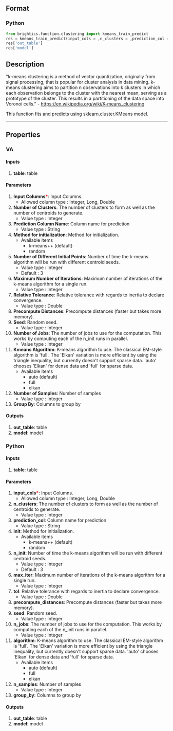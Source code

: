 ## Format
### Python
```python
from brightics.function.clustering import kmeans_train_predict
res = kmeans_train_predict(input_cols = ,n_clusters = ,prediction_col = ,init = ,n_init = ,max_iter = ,tol = ,precompute_distances = ,seed = ,n_jobs = ,algorithm = ,n_samples = ,group_by = )
res['out_table']
res['model']
```

## Description
"k-means clustering is a method of vector quantization, originally from signal processing, that is popular for cluster analysis in data mining. k-means clustering aims to partition n observations into k clusters in which each observation belongs to the cluster with the nearest mean, serving as a prototype of the cluster. This results in a partitioning of the data space into Voronoi cells." - https://en.wikipedia.org/wiki/K-means_clustering

This function fits and predicts using sklearn.cluster.KMeans model.

---

## Properties
### VA
#### Inputs
1. **table**: table

#### Parameters
1. **Input Columns**<b style="color:red">*</b>: Input Columns.
   - Allowed column type : Integer, Long, Double
2. **Number of Clusters**: The number of clusters to form as well as the number of centroids to generate.
   - Value type : Integer
3. **Prediction Column Name**: Column name for prediction
   - Value type : String
4. **Method for initialization**: Method for initialization.
   - Available items
      - k-means++ (default)
      - random
5. **Number of Different Initial Points**: Number of time the k-means algorithm will be run with different centroid seeds.
   - Value type : Integer
   - Default : 3
6. **Maximum Number of Iterations**: Maximum number of iterations of the k-means algorithm for a single run.
   - Value type : Integer
7. **Relative Tolerance**: Relative tolerance with regards to inertia to declare convergence.
   - Value type : Double
8. **Precompute Distances**: Precompute distances (faster but takes more memory).
9. **Seed**: Random seed.
   - Value type : Integer
10. **Number of Jobs**: The number of jobs to use for the computation. This works by computing each of the n_init runs in parallel.
    - Value type : Integer
11. **Kmeans Algorithm**: K-means algorithm to use. The classical EM-style algorithm is 'full'. The 'Elkan' variation is more efficient by using the triangle inequality, but currently doesn't support sparse data. 'auto' chooses 'Elkan' for dense data and 'full' for sparse data.
    - Available items
       - auto (default)
       - full
       - elkan
12. **Number of Samples**: Number of samples
    - Value type : Integer
13. **Group By**: Columns to group by

#### Outputs
1. **out_table**: table
2. **model**: model

### Python
#### Inputs
1. **table**: table

#### Parameters
1. **input_cols**<b style="color:red">*</b>: Input Columns.
   - Allowed column type : Integer, Long, Double
2. **n_clusters**: The number of clusters to form as well as the number of centroids to generate.
   - Value type : Integer
3. **prediction_col**: Column name for prediction
   - Value type : String
4. **init**: Method for initialization.
   - Available items
      - k-means++ (default)
      - random
5. **n_init**: Number of time the k-means algorithm will be run with different centroid seeds.
   - Value type : Integer
   - Default : 3
6. **max_iter**: Maximum number of iterations of the k-means algorithm for a single run.
   - Value type : Integer
7. **tol**: Relative tolerance with regards to inertia to declare convergence.
   - Value type : Double
8. **precompute_distances**: Precompute distances (faster but takes more memory).
9. **seed**: Random seed.
   - Value type : Integer
10. **n_jobs**: The number of jobs to use for the computation. This works by computing each of the n_init runs in parallel.
    - Value type : Integer
11. **algorithm**: K-means algorithm to use. The classical EM-style algorithm is 'full'. The 'Elkan' variation is more efficient by using the triangle inequality, but currently doesn't support sparse data. 'auto' chooses 'Elkan' for dense data and 'full' for sparse data.
    - Available items
       - auto (default)
       - full
       - elkan
12. **n_samples**: Number of samples
    - Value type : Integer
13. **group_by**: Columns to group by

#### Outputs
1. **out_table**: table
2. **model**: model


